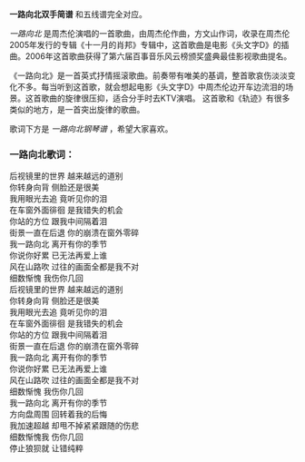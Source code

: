 

**一路向北双手简谱** 和五线谱完全对应。

_一路向北_
是周杰伦演唱的一首歌曲，由周杰伦作曲，方文山作词，收录在周杰伦2005年发行的专辑《十一月的肖邦》专辑中，这首歌曲是电影《头文字D》的插曲。2006年这首歌曲获得了第六届百事音乐风云榜颁奖盛典最佳影视歌曲提名。

《一路向北》是一首英式抒情摇滚歌曲。前奏带有唯美的基调，整首歌哀伤淡淡变化不多。每当听到这首歌，就会想起电影《头文字D》中周杰伦边开车边流泪的场景。这首歌曲的旋律很压抑，适合分手时去KTV演唱。
这首歌和《轨迹》有很多类似的地方，是一首突出旋律的歌曲。

歌词下方是 _一路向北钢琴谱_ ，希望大家喜欢。

### 一路向北歌词：

后视镜里的世界 越来越远的道别  
你转身向背 侧脸还是很美  
我用眼光去追 竟听见你的泪  
在车窗外面徘徊 是我错失的机会  
你站的方位 跟我中间隔着泪  
街景一直在后退 你的崩溃在窗外零碎  
我一路向北 离开有你的季节  
你说你好累 已无法再爱上谁  
风在山路吹 过往的画面全都是我不对  
细数惭愧 我伤你几回  
后视镜里的世界 越来越远的道别  
你转身向背 侧脸还是很美  
我用眼光去追 竟听见你的泪  
在车窗外面徘徊 是我错失的机会  
你站的方位 跟我中间隔着泪  
街景一直在后退 你的崩溃在窗外零碎  
我一路向北 离开有你的季节  
你说你好累 已无法再爱上谁  
风在山路吹 过往的画面全都是我不对  
细数惭愧 我伤你几回  
我一路向北 离开有你的季节  
方向盘周围 回转着我的后悔  
我加速超越 却甩不掉紧紧跟随的伤悲  
细数惭愧我 伤你几回  
停止狼狈就 让错纯粹

